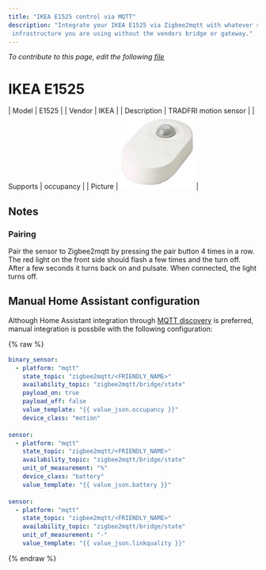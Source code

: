 ```yaml
---
title: "IKEA E1525 control via MQTT"
description: "Integrate your IKEA E1525 via Zigbee2mqtt with whatever smart home
 infrastructure you are using without the vendors bridge or gateway."
---
```


*To contribute to this page, edit the following
[file](https://github.com/Koenkk/zigbee2mqtt.io/blob/master/docs/devices/E1525.md)*

# IKEA E1525

| Model | E1525  |
| Vendor  | IKEA  |
| Description | TRADFRI motion sensor |
| Supports | occupancy |
| Picture | ![IKEA E1525](../images/devices/E1525.jpg) |

## Notes


### Pairing
Pair the sensor to Zigbee2mqtt by pressing the pair button 4 times in a row.
The red light on the front side should flash a few times and the turn off.
After a few seconds it turns back on and pulsate. When connected, the light turns off.


## Manual Home Assistant configuration
Although Home Assistant integration through [MQTT discovery](../integration/home_assistant) is preferred,
manual integration is possbile with the following configuration:


{% raw %}
```yaml
binary_sensor:
  - platform: "mqtt"
    state_topic: "zigbee2mqtt/<FRIENDLY_NAME>"
    availability_topic: "zigbee2mqtt/bridge/state"
    payload_on: true
    payload_off: false
    value_template: "{{ value_json.occupancy }}"
    device_class: "motion"

sensor:
  - platform: "mqtt"
    state_topic: "zigbee2mqtt/<FRIENDLY_NAME>"
    availability_topic: "zigbee2mqtt/bridge/state"
    unit_of_measurement: "%"
    device_class: "battery"
    value_template: "{{ value_json.battery }}"

sensor:
  - platform: "mqtt"
    state_topic: "zigbee2mqtt/<FRIENDLY_NAME>"
    availability_topic: "zigbee2mqtt/bridge/state"
    unit_of_measurement: "-"
    value_template: "{{ value_json.linkquality }}"
```
{% endraw %}


